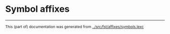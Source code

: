 
# Symbol affixes





* * *
<small>This (part of) documentation was generated from [../src/fst/affixes/symbols.lexc](http://github.com/giellalt/lang-tat/blob/main/../src/fst/affixes/symbols.lexc)</small>
